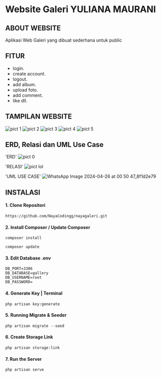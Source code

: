 # Website Galeri YULIANA MAURANI

## ABOUT WEBSITE  

Aplikasi Web Galeri yang dibuat sederhana untuk public

## FITUR  
- login.
- create account.
- logout.
- add album.
- upload foto.
- add comment.
- like dll.

## TAMPILAN WEBSITE
![pict 1](https://github.com/NayaCodingg/nayagaleri/assets/154432523/638b8462-4153-455f-ae69-6ae7410fb3bf)
![pict 2](https://github.com/NayaCodingg/nayagaleri/assets/154432523/5a7cf1f6-cab4-4b39-b113-2515e835fe77)
![pict 3](https://github.com/NayaCodingg/nayagaleri/assets/154432523/7ea29aa9-19bd-45b2-aa3b-8edfa349d6ff)
![pict 4](https://github.com/NayaCodingg/nayagaleri/assets/154432523/77187d14-8fa6-41a2-a7a9-733ff38b63bf)
![pict 5](https://github.com/NayaCodingg/nayagaleri/assets/154432523/17ef8518-f0e9-4ef8-b3a7-5355c7e0dd22)

## ERD, Relasi dan UML Use Case

'ERD'
![pict 0](https://github.com/NayaCodingg/nayagaleri/assets/154432523/8adbb377-3b95-4d1e-9744-824de2fb05fa)

'RELASI'
![pict lol](https://github.com/NayaCodingg/nayagaleri/assets/154432523/84c4e7ca-d8e1-4d1d-aa68-96cd12cce3f9)

'UML USE CASE'
![WhatsApp Image 2024-04-26 at 00 50 47_8f1d2e79](https://github.com/NayaCodingg/nayagaleri/assets/154432523/447f7891-f982-4f8e-a9b5-44cfd5a0ea0d)


## INSTALASI

#### 1. Clone Repositori
``` http
https://github.com/NayaCodingg/nayagaleri.git
```
#### 2. Install Composer / Update Composer
``` http
composer install
```

``` http
composer update
```
#### 3. Edit Database .env
``` http
DB_PORT=3306
DB_DATABASE=gallery
DB_USERNAME=root
DB_PASSWORD=
```
#### 4. Generate Key | Terminal
``` http
php artisan key:generate
```
#### 5. Running Migrate & Seeder
``` http
php artisan migrate --seed
```
#### 6. Create Storage Link
``` http
php artisan storage:link
```
#### 7. Run the Server
``` http
php artisan serve
```

